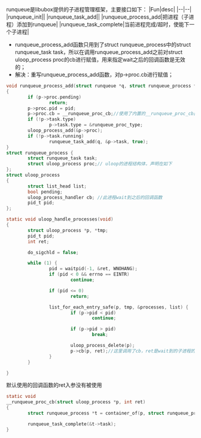 runqueue是libubox提供的子进程管理框架，主要接口如下：
|Fun|desc|
|--|--|
|runqueue_init||
|runqueue_task_add||
|runqueue_process_add|把进程（子进程）添加到runqueue|
|runqueue_task_complete|当前进程完成/超时，使能下一个子进程|

- runqueue_process_add函数只用到了struct runqueue_process中的struct runqueue_task task，所以在调用runqueue_process_add之前对struct uloop_process proc的cb进行赋值，用来指定wait之后的回调函数是无效的；
- 解决：重写runqueue_process_add函数，对p->proc.cb进行赋值；
```c
void runqueue_process_add(struct runqueue *q, struct runqueue_process *p, pid_t pid)
{
        if (p->proc.pending)
                return;
		p->proc.pid = pid;
        p->proc.cb = __runqueue_proc_cb;//使用了内置的__runqueue_proc_cb函数，定义在后面列出
        if (!p->task.type)
                p->task.type = &runqueue_proc_type;
        uloop_process_add(&p->proc);
        if (!p->task.running)
                runqueue_task_add(q, &p->task, true);
}                                              
struct runqueue_process {                                         
        struct runqueue_task task;
        struct uloop_process proc;// uloop的进程结构体，声明在如下
};
struct uloop_process                                        
{
        struct list_head list;
        bool pending;
		uloop_process_handler cb; //此进程wait到之后的回调函数
        pid_t pid;
};

static void uloop_handle_processes(void)
{
        struct uloop_process *p, *tmp;
        pid_t pid;
        int ret;

        do_sigchld = false;

        while (1) {
                pid = waitpid(-1, &ret, WNOHANG);
                if (pid < 0 && errno == EINTR)
                        continue;

                if (pid <= 0)
                        return;

                list_for_each_entry_safe(p, tmp, &processes, list) {
                        if (p->pid < pid)
                                continue;

                        if (p->pid > pid)
                                break;

                        uloop_process_delete(p);                                                                    
                        p->cb(p, ret);//这里调用了cb，ret是wait到的子进程的状态
                }   
        }   

}
```
默认使用的回调函数的ret入参没有被使用
```c
static void
__runqueue_proc_cb(struct uloop_process *p, int ret)
{
        struct runqueue_process *t = container_of(p, struct runqueue_process, proc);

        runqueue_task_complete(&t->task);
}
```

